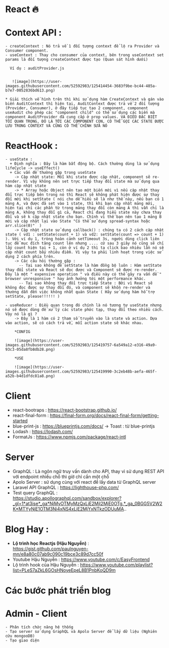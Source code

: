 # React 🔥
  # Context API : 
    - createContext : Nó trả về 1 đối tượng context để lộ ra Provider và Consumer component. 
    - useContext : Thay cho consumer của context, bên trong useContext set params là đối tượng createContext được tạo (Quan sát hình dưới)
        
      Ví dụ : auditProvider.js
      
      
       ![image](https://user-images.githubusercontent.com/52592983/125414454-3683f9be-bc44-485a-b7e7-0052836bd613.png)
       
    * Giải thích về hình trên thì khi sử dụng hàm CreateContext và gán vào biến AuditContext thì hiện tại, AuditContext được trả về 2 đối tượng (Provider, Consumer), ở đây tiếp tục tạo 2 component, component useAudit cho phép các "component child" có thể sử dụng các biến mà component AuditProvider đã cung cấp ở prop values. VÀ ĐIỀU ĐẶC BIỆT TỐI QUAN TRỌNG, ĐÓ LÀ TỚI CÁC COMPONENT CON, CÓ THỂ GỌI CÁC STATE ĐƯỢC LƯU TRONG CONTEXT VÀ CŨNG CÓ THỂ CHỈNH SỬA NÓ
       
 #  ReactHook :
    - useState : 
      + Định nghĩa : Đây là hàm bất động bộ. Cách thường dùng là sử dụng lifeCycle -> useEffect()
      + Các vấn đề thường gặp trong useState 
        -> Cập nhật state: Mỗi khi state được cập nhật, component sẽ re-render. Vì vậy không nên set trực tiếp thay đổi state mà sử dụng qua hàm cập nhật state 
        -> * Array hoặc Object nên tạo một biến mới vì nếu cập nhật thay đổi trực tiếp bên trong nó thì React sẽ không phát hiện được sự thay đổi mới khi setState ( nói cho dễ hiểu sẽ là như thế này, nếu bạn có 1 mảng A, và được đã set vào 1 state, thì khi bạn cập nhật mảng mới, hiện tại chỉ các phần từ trong mảng thay đổi còn mảng A thì vẫn chỉ là mảng A, không thay đổi gì cả, React chỉ đang hiểu state này chưa thay đổi và sẽ k cập nhật state cho bạn. Chính vì thế bạn nên tạo 1 mảng B mới và cập nhật lại vào State "Có thể sử dụng spread-syntax hoặc arr.slice(0)"  )
        -> Cập nhật state sử dụng callback() : chúng ta có 2 cách cập nhật state ( vd1 : setState(count + 1) và vd2: setState(count => count + 1) ). Với ví dụ 1, tròng hoàn cảnh setTimeout 3s, người dùng click liên tục để mục đích tăng count lên nhưng .... cứ sau 3 giây nó cũng sẽ chỉ lấy count hiện tại + 1, còn ở ví dụ 2 thì ta click bao nhiêu lần nó sẽ cập nhật count bấy nhiêu điểm. Vì vậy ta phải linh hoạt trong việc sử dụng 2 cách phía trên.
        -> Các câu hỏi thường gặp : 
          -- Tại sao không để setState là hàm đồng bộ luôn : Hàm setState thay đổi state và React sẽ đọc được và Component sẽ được re-render. Đây là một " expensive operation " và điều này có thể gây ra vấn đề " browser unresponsive " hay ảnh hưởng tới một performance khác.
          -- Tại sao không thay đổi trực tiếp State : Bởi vì React sẽ không đọc được sự thay đổi đó, và component sẽ khồn re-render và thường dẫn đến việc không nhất quán State ( Hãy sử dụng hàm hỗ trợ setState, please!!!!!! )
        
    - useReducer : Điều quan trong đó chính là nó tương tự useState nhưng nó sẽ được dùng để xử lý các state phức tạp, thay đổi theo nhiều cách. Vậy nó là gì ? 
        -> Đây là 1 hàm có 2 tham số truyền vào là state và action. Dựa vào action, sẽ có cách trả về, mỗi action state sẽ khác nhau.
        
        *CONFIG
        
        ![image](https://user-images.githubusercontent.com/52592983/125419757-6a549a12-e316-49a9-93c3-05da8fb8db28.png)
        
        *USE
        
        ![image](https://user-images.githubusercontent.com/52592983/125419990-3c2eb48b-aefa-465f-a52b-b4d1dfdc81a8.png)
       
       
      
# Client 
  - react-bootraps : https://react-bootstrap.github.io/
  - react-final-form : https://final-form.org/docs/react-final-form/getting-started
  - blue-print-js : https://blueprintjs.com/docs/
    -> Toast : từ blue-printjs
  - Lodash : https://lodash.com/ 
  - FormatJs : https://www.npmjs.com/package/react-intl 
# Server 
  - GraphQL : Là ngôn ngữ truy vấn dành cho API, thay vì sử dụng REST API với endpoint nhiều chỗ thì giờ chỉ cần một chỗ
  - Apolo Server : sử dụng cùng với react để lấy data từ GraphQL server 
  - Laravel API GraphQL : https://lighthouse-php.com/
  - Test query GraphQL : https://studio.apollographql.com/sandbox/explorer?_gl=1*at3ise*_ga*NjMyOTMyMzQxLjE2MjI2MjE0OTg.*_ga_0BGG5V2W2K*MTYyNjE1OTM3Ni4xNS4xLjE2MjYxNTkzODUuMA..
# Blog Hay :
  - **Lộ trình học Reactjs (Hậu Nguyễn)** : https://gist.github.com/paulnguyen-mn/e8a80c07ab9c090c19bce3c89d7cc50f 
  - Youtube Hậu Nguyễn : https://www.youtube.com/c/EasyFrontend
  - Lộ trình hook của Hậu Nguyễn : https://www.youtube.com/playlist?list=PLeS7aZkL6GOsHNoyeEpeL8B1PnbKoQD9m
# Các bước phát triển blog 
  # Admin - Client
    - Phân tích chức năng hệ thống 
    - Tạo server sử dụng GraphQL và Apolo Server để lấy dữ liệu (Nghiên cứu mongooDB)
    - Tạo giao diện
